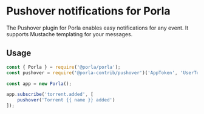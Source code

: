 # Pushover notifications for Porla

The Pushover plugin for Porla enables easy notifications for any event. It
supports Mustache templating for your messages.


## Usage

```js
const { Porla } = require('@porla/porla');
const pushover = require('@porla-contrib/pushover')('AppToken', 'UserToken');

const app = new Porla();

app.subscribe('torrent.added', [
    pushover('Torrent {{ name }} added')
]);
```